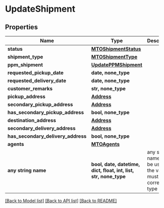 # UpdateShipment


## Properties
Name | Type | Description | Notes
------------ | ------------- | ------------- | -------------
**status** | [**MTOShipmentStatus**](MTOShipmentStatus.md) |  | [optional] 
**shipment_type** | [**MTOShipmentType**](MTOShipmentType.md) |  | [optional] 
**ppm_shipment** | [**UpdatePPMShipment**](UpdatePPMShipment.md) |  | [optional] 
**requested_pickup_date** | **date, none_type** |  | [optional] 
**requested_delivery_date** | **date, none_type** |  | [optional] 
**customer_remarks** | **str, none_type** |  | [optional] 
**pickup_address** | [**Address**](Address.md) |  | [optional] 
**secondary_pickup_address** | [**Address**](Address.md) |  | [optional] 
**has_secondary_pickup_address** | **bool, none_type** |  | [optional] 
**destination_address** | [**Address**](Address.md) |  | [optional] 
**secondary_delivery_address** | [**Address**](Address.md) |  | [optional] 
**has_secondary_delivery_address** | **bool, none_type** |  | [optional] 
**agents** | [**MTOAgents**](MTOAgents.md) |  | [optional] 
**any string name** | **bool, date, datetime, dict, float, int, list, str, none_type** | any string name can be used but the value must be the correct type | [optional]

[[Back to Model list]](../README.md#documentation-for-models) [[Back to API list]](../README.md#documentation-for-api-endpoints) [[Back to README]](../README.md)


